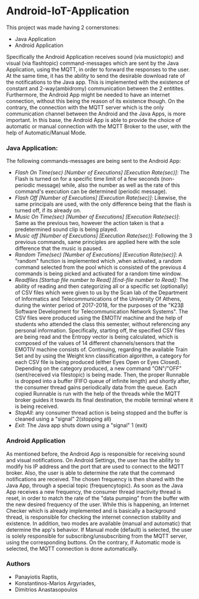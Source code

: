 # Android-IoT-Application

This project was made having 2 cornerstones:
  - Java Application
  - Android Application

Specifically the Android Application receives sound (via musictopic) and visual (via flashtopic) command-messages which are sent by the Java 
Application, using the MQTT, in order to forward the responses to the user. At the same time, it has the ability to send the desirable 
download rate of the notifications to the Java app. This is implemented with the existence of constant and 2-way(ambidromy) communication 
between the 2 entitites. Furthermore, the Android App might be needed to have an internet connection, without this being the reason of 
its existence though. On the contrary, the connection with the MQTT server which is the only communication channel between the Android 
and the Java Apps, is more important. In this base, the Android App is able to provide the choice of automatic or manual connection with 
the MQTT Broker to the user, with the help of Automatic/Manual Mode.

### Java Application:

  The following commands-messages are being sent to the Android App:
- *Flash On Time(sec) [Number of Executions] [Execution Rate(sec)]*: The Flash is turned on for a specific time limit of a few seconds (non-periodic message) while, also the number as well as the rate of this command's execution can be determined (periodic message).
- *Flash Off [Number of Executions] [Execution Rate(sec)]*: Likewise, the same principals are used, with the only difference being that the flash is turned off, if its already on.
- *Music On Time(sec) [Number of Executions] [Execution Rate(sec)]*: Same as the previous two, however the action taken is that a predetermined sound clip is being played.
- *Music off [Number of Executions] [Execution Rate(sec)]*: Following the 3 previous commands, same principles are applied here with the sole difference that the music is paused.
- *Random Time(sec) [Number of Executions] [Execution Rate(sec)]*: A "random" function is implemented which ,when activated, a random command selected from the pool which is consisted of the 
previous 4 commands is being picked and activated for a random time window.
- *Readfiles [Startup file number to Read] [End-file number to Read]*: The ability of reading and then categorizing all or a specific set (optionally) of CSV files which were given to us by the Scan lab of the Department of Informatics and Telecommunications of the University Of Athens, during the winter period of 2017-2018, for the purposes of the "K23β Software Development for Telecommunication Network Systems". The CSV files were produced using the EMOTIV 
machine and the help of students who attended the class this semester, without referencing any personal information. Specifically, 
starting off, the specified CSV files are being read and the Entropy vector is being calculated, which is composed of the values of 14 
different channels/sensors that the EMOTIV machine consists of. Continuing, regarding the available Train Set and by using the Weight knn classification algorithm, a category for each CSV file is being produced (either Eyes Open or Eyes Closed). Depending on the category produced, a new command "ON"/"OFF" (sent/received via filestopic) is being made. Then, the proper Runnable is dropped into a buffer (FIFO queue of infinite length) and shortly after, the consumer thread gains periodically data from the queue. Each copied Runnable is run with the help of the threads while the MQTT broker guides it towards its final destination, the mobile terminal where it is being received.
- *StopAll*: any consumer thread action is being stopped and the buffer is cleaned using a "signal" 2(stopping all)
- *Exit*: The Java app shuts down using a "signal" 1 (exit)

### Android Application 

As mentioned before, the Android App is responsible for receiving sound and visual notifications. On Android Settings, the user has the 
ability to modify his IP address and the port that are used to connect to the MQTT broker. Also, the user is able to determine the rate 
that the command notifications are received. The chosen frequency is then shared with the Java App, through a special topic 
(frequencytopic). As soon as the Java App receives a new frequency, the consumer thread inactivity thread is reset, in order to match the 
rate of the "data pumping" from the buffer with the new desired frequency of the user. While this is happening, an Internet Checker which
is already implemented and is basically a background thread, is responsible for checking the internet connection stability and existence. 
In addition, two modes are available (manual and automatic) that determine the app's behavior. If Manual mode (default) is selected, the 
user is solely responsible for subscribng/unsubscribing from the MQTT server, using the corresponding buttons. On the contrary, if 
Automatic mode is selected, the MQTT connection is done automatically.

### Authors

  - Panayiotis Raptis,
  - Konstantinos-Marios Argyriades,
  - Dimitrios Anastasopoulos
